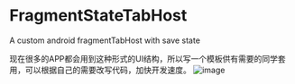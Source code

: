 # FragmentStateTabHost
A custom android fragmentTabHost with save state

现在很多的APP都会用到这种形式的UI结构，所以写一个模板供有需要的同学套用，可以根据自己的需要改写代码，加快开发速度。
![image](https://github.com/lany192/FragmentStateTabHost/tree/master/screenshot/screenshot.png)
